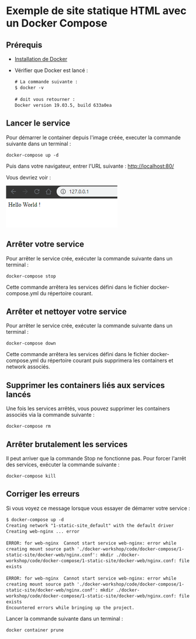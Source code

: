 # Exemple de site statique HTML avec un Docker Compose

## Prérequis

- [Installation de Docker](../../../docs/installation/docker_install.html)
- Vérifier que Docker est lancé :

  ```shell
  # La commande suivante :
  $ docker -v

  # doit vous retourner :
  Docker version 19.03.5, build 633a0ea
  ```

## Lancer le service

Pour démarrer le container depuis l'image créée, executer la commande suivante dans un terminal :

```shell
docker-compose up -d
```

Puis dans votre navigateur, entrer l'URL suivante : <http://localhost:80/>

Vous devriez voir :

![Resultat](resources/result-dockercompose-html.png)

## Arrêter votre service

Pour arrêter le service crée, exécuter la commande suivante dans un terminal :

```shell
docker-compose stop
```

Cette commande arrêtera les services défini dans le fichier docker-compose.yml du répertoire courant.

## Arrêter et nettoyer votre service

Pour arrêter le service crée, exécuter la commande suivante dans un terminal :

```shell
docker-compose down
```

Cette commande arrêtera les services défini dans le fichier docker-compose.yml du répertoire courant puis supprimera les containers et network associés.

## Supprimer les containers liés aux services lancés

Une fois les services arrêtés, vous pouvez supprimer les containers associés via la commande suivante :

```shell
docker-compose rm
```

## Arrêter brutalement les services

Il peut arriver que la commande Stop ne fonctionne pas. Pour forcer l'arrêt des services, exécuter la commande suivante :

```shell
docker-compose kill
```

## Corriger les erreurs

Si vous voyez ce message lorsque vous essayer de démarrer votre service :

```shell
$ docker-compose up -d
Creating network "1-static-site_default" with the default driver
Creating web-nginx ... error

ERROR: for web-nginx  Cannot start service web-nginx: error while creating mount source path './docker-workshop/code/docker-compose/1-static-site/docker-web/nginx.conf': mkdir ./docker-workshop/code/docker-compose/1-static-site/docker-web/nginx.conf: file exists

ERROR: for web-nginx  Cannot start service web-nginx: error while creating mount source path './docker-workshop/code/docker-compose/1-static-site/docker-web/nginx.conf': mkdir ./docker-workshop/code/docker-compose/1-static-site/docker-web/nginx.conf: file exists
Encountered errors while bringing up the project.
```

Lancer la commande suivante dans un terminal :

```shell
docker container prune
```
